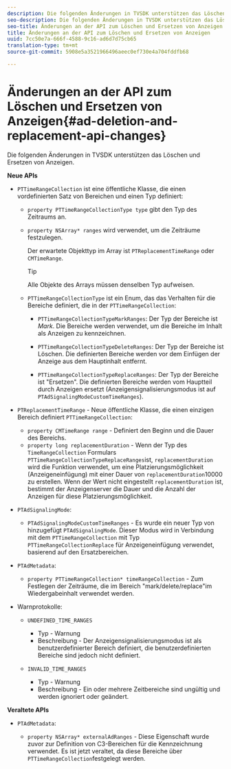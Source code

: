 ```yaml
---
description: Die folgenden Änderungen in TVSDK unterstützen das Löschen und Ersetzen von Anzeigen.
seo-description: Die folgenden Änderungen in TVSDK unterstützen das Löschen und Ersetzen von Anzeigen.
seo-title: Änderungen an der API zum Löschen und Ersetzen von Anzeigen
title: Änderungen an der API zum Löschen und Ersetzen von Anzeigen
uuid: 7cc50e7a-666f-4588-9c16-ad6d7d75cb65
translation-type: tm+mt
source-git-commit: 5908e5a3521966496aeec0ef730e4a704fddfb68

---
```



# Änderungen an der API zum Löschen und Ersetzen von Anzeigen{#ad-deletion-and-replacement-api-changes}

Die folgenden Änderungen in TVSDK unterstützen das Löschen und Ersetzen von Anzeigen.

**Neue APIs**

* `PTTimeRangeCollection` ist eine öffentliche Klasse, die einen vordefinierten Satz von Bereichen und einen Typ definiert:

   * `property PTTimeRangeCollectionType type` gibt den Typ des Zeitraums an.
   * `property NSArray* ranges` wird verwendet, um die Zeiträume festzulegen.

      Der erwartete Objekttyp im Array ist `PTReplacementTimeRange` oder `CMTimeRange`.

      >[!TIP]
      >
      >Alle Objekte des Arrays müssen denselben Typ aufweisen.

   * `PTTimeRangeCollectionType` ist ein Enum, das das Verhalten für die Bereiche definiert, die in der `PTTimeRangeCollection`:

      * `PTTimeRangeCollectionTypeMarkRanges`: Der Typ der Bereiche ist *Mark*. Die Bereiche werden verwendet, um die Bereiche im Inhalt als Anzeigen zu kennzeichnen.

      * `PTTimeRangeCollectionTypeDeleteRanges`: Der Typ der Bereiche ist Löschen. Die definierten Bereiche werden vor dem Einfügen der Anzeige aus dem Hauptinhalt entfernt.
      * `PTTimeRangeCollectionTypeReplaceRanges`: Der Typ der Bereiche ist &quot;Ersetzen&quot;. Die definierten Bereiche werden vom Hauptteil durch Anzeigen ersetzt (Anzeigensignalisierungsmodus ist auf `PTAdSignalingModeCustomTimeRanges`).

* `PTReplacementTimeRange` - Neue öffentliche Klasse, die einen einzigen Bereich definiert `PTTimeRangeCollection`:

   * `property CMTimeRange range` - Definiert den Beginn und die Dauer des Bereichs.
   * `property long replacementDuration` - Wenn der Typ des `TimeRangeCollection` Formulars `PTTimeRangeCollectionTypeReplaceRanges`ist, `replacementDuration` wird die Funktion verwendet, um eine Platzierungsmöglichkeit (Anzeigeneinfügung) mit einer Dauer von `replacementDuration`10000 zu erstellen. Wenn der Wert nicht eingestellt `replacementDuration` ist, bestimmt der Anzeigenserver die Dauer und die Anzahl der Anzeigen für diese Platzierungsmöglichkeit.

* `PTAdSignalingMode`:

   * `PTAdSignalingModeCustomTimeRanges` - Es wurde ein neuer Typ von hinzugefügt `PTAdSignalingMode`. Dieser Modus wird in Verbindung mit dem `PTTimeRangeCollection` mit Typ `PTTimeRangeCollectionReplace` für Anzeigeneinfügung verwendet, basierend auf den Ersatzbereichen.

* `PTAdMetadata`:

   * `property PTTimeRangeCollection* timeRangeCollection` - Zum Festlegen der Zeiträume, die im Bereich &quot;mark/delete/replace&quot;im Wiedergabeinhalt verwendet werden.

* Warnprotokolle:

   * `UNDEFINED_TIME_RANGES`

      * Typ - Warnung
      * Beschreibung - Der Anzeigensignalisierungsmodus ist als benutzerdefinierter Bereich definiert, die benutzerdefinierten Bereiche sind jedoch nicht definiert.
   * `INVALID_TIME_RANGES`

      * Typ - Warnung
      * Beschreibung - Ein oder mehrere Zeitbereiche sind ungültig und werden ignoriert oder geändert.


**Veraltete APIs**

* `PTAdMetadata`:

   * `property NSArray* externalAdRanges` - Diese Eigenschaft wurde zuvor zur Definition von C3-Bereichen für die Kennzeichnung verwendet. Es ist jetzt veraltet, da diese Bereiche über `PTTimeRangeCollection`festgelegt werden.


